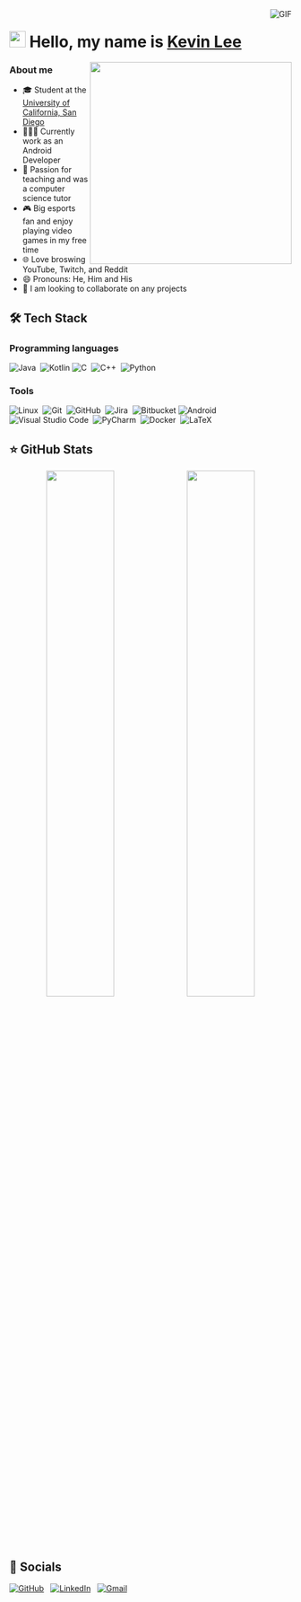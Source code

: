 <!-- Inspiration: https://github.com/abhisheknaiidu/awesome-github-profile-readme -->

<img align="right" alt="GIF" src="https://visitor-badge.glitch.me/badge?page_id=kevinlee-2000.visitor-badge "/>

# <img src="https://github.com/TheDudeThatCode/TheDudeThatCode/blob/master/Assets/Hi.gif" width="29px"> Hello, my name is [Kevin Lee](https://www.linkedin.com/in/kevinlee-2000/)
<img align="right" src="https://miro.medium.com/max/1400/1*VMmvImch6VU5pc2VktY1uw.gif" width="360" />

### About me
- 🎓 Student at the <a href="https://www.ucsd.edu">University of California, San Diego</a>
- 👨🏻‍💻 Currently work as an Android Developer
- 🏫 Passion for teaching and was a computer science tutor
- 🎮 Big esports fan and enjoy playing video games in my free time
- 🌐 Love broswing YouTube, Twitch, and Reddit
- 😄 Pronouns: He, Him and His
- 🤝 I am looking to collaborate on any projects

<!-- Use this to find badges https://github.com/Ileriayo/markdown-badges -->
<!-- Format: ![<Text>](https://img.shields.io/badge-<text>-<color>?style=flat&logo=<text>&logoColor=<value>)%nbsp; -->
## 🛠 Tech Stack

### Programming languages
![Java](https://img.shields.io/badge/-Java-black?style=flat&logo=Java&logoColor=FFA518)&nbsp;
![Kotlin](https://img.shields.io/badge/kotlin-black?style=flat&logo=kotlin&logoColor=766DB2)
![C](https://img.shields.io/badge/-C-black?style=flat&logo=C&logoColor=A8B9CC)&nbsp;
![C++](https://img.shields.io/badge/-C++-black?style=flat&logo=C%2B%2B&logoColor=00599C)&nbsp;
![Python](https://img.shields.io/badge/-Python-black?style=flat&logo=python)&nbsp;

### Tools
![Linux](https://img.shields.io/badge/Linux-black?style=flate&logo=linux&logoColor=FCC624)&nbsp;
![Git](https://img.shields.io/badge/-Git-black?style=flat&logo=git)&nbsp;
![GitHub](https://img.shields.io/badge/-GitHub-black?style=flat&logo=github)&nbsp;
![Jira](https://img.shields.io/badge/jira-black.svg?style=flat&logo=jira&logoColor=1372E6)&nbsp;
![Bitbucket](https://img.shields.io/badge/bitbucket-black.svg?style=flat&logo=bitbucket&logoColor=2684FF)
![Android](https://img.shields.io/badge/Android-black?logo=android&logoColor=3DDC84)&nbsp;
![Visual Studio Code](https://img.shields.io/badge/-Visual%20Studio%20Code-black?style=flat&logo=visual-studio-code&logoColor=007ACC)&nbsp;
![PyCharm](https://img.shields.io/badge/pycharm-143?style=flat&logo=pycharm&logoColor=green&color=black)&nbsp;
![Docker](https://img.shields.io/badge/docker-black.svg?style=flat&logo=docker&logoColor=-%230DB7ED)&nbsp;
![LaTeX](https://img.shields.io/badge/latex-black.svg?style=flat&logo=latex&logoColor=008080)&nbsp;

## ⭐ GitHub Stats

<p align="center">
  <img width="49%" src="https://github-readme-stats.vercel.app/api?username=kevinlee-2000&show_icons=true&theme=tokyonight" />
  <img width="49%" src="https://github-readme-streak-stats.herokuapp.com/?user=kevinlee-2000&theme=tokyonight" />
</p>

## 💬 Socials
<a href="https://github.com/kevinlee-2000/"><img alt="GitHub" src="https://img.shields.io/badge/github-%23121011.svg?style=flate&logo=github&logoColor=white"/></a> &nbsp;
<a href="https://www.linkedin.com/in/kevinlee-2000/"><img alt="LinkedIn" src="https://img.shields.io/badge/linkedin%20-%230077B5.svg?&style=flat&logo=linkedin&logoColor=white"/></a> &nbsp;
<a href="mailto:kelee@ucsd.edu"><img alt="Gmail" src="https://img.shields.io/badge/Gmail-D14836?style=flat&logo=gmail&logoColor=white" /></a> &nbsp;
